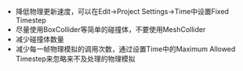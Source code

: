- 降低物理更新速度，可以在Edit->Project Settings->Time中设置Fixed Timestep
- 尽量使用BoxCollider等简单的碰撞体，不要使用MeshCollider
- 减少碰撞体数量
- 减少每一帧物理模拟的调用次数，通过设置Time中的Maximum Allowed Timestep来忽略来不及处理的物理模拟
